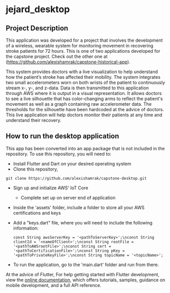 # jejard_desktop

## Project Description
This application was developed for a project that involves the development of a wireless, wearable system for monitoring movement in recovering stroke patients for 72 hours. This is one of two applications developed for the capstone project. Check out the other one at (https://github.com/alexishamrak/capstone-historical-app). 

This system provides doctors with a live visualization to help understand how the patient’s stroke has affected their mobility. The system integrates two small accelerometers worn on both wrists of the patient to continuously stream x-, y-, and z-data. Data is then transmitted to this application through AWS where it is output in a visual representation. It allows doctors to see a live silhouette that has color-changing arms to reflect the patient's movement as well as a graph containing raw accelerometer data. The thresholds for the silhouette have been hardcoded at the advice of doctors.  This live application will help doctors monitor their patients at any time and understand their recovery.


## How to run the desktop application

This app has been converted into an app package that is not included in the repository. To use this repository, you will need to:
* Install Flutter and Dart on your desired operating system
* Clone this repository, 
```
git clone https://github.com/alexishamrak/capstone-desktop.git
```
* Sign up and initialize AWS' IoT Core
    * Complete set up on server end of application 
* Inside the 'assets' folder, include a folder to store all your AWS certifications and keys
* Add a "keys.dart" file, where you will need to include the following information:

    `const String awsServerKey = '<pathToServerKey>';\nconst String clientId = '<nameOfClient>';\nconst String rootFile = '<pathToAWSrootFile>';\nconst String cert = '<pathToCertificationFile>';\nconst String pKey = '<pathToPrivateKeyFile>';\nconst String topicName = '<topicName>';`
* To run the application, go to the 'main.dart' folder and run from there.

At the advice of Flutter, 
    For help getting started with Flutter development, view the
    [online documentation](https://docs.flutter.dev/), which offers tutorials,
    samples, guidance on mobile development, and a full API reference.
